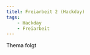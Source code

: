 ```yaml
---
titel: Freiarbeit 2 (Hackday)
tags: 
    - Hackday
    - Freiarbeit
---
```


Thema folgt

<!--
Gestalten und entwickeln Sie im Rahmen dieser Freiarbeit einen interessanten Sketch, der sich mit dem Mapping oder der Visualisierung von Daten befasst. Im Ergebnis muss kein Sketch entstehen, welcher die zugrunde liegenden Daten erklärt oder verständlich macht, sondern auch Visualisierungen, die mit den Daten spielen, selbige auf interessante Weise rearrangieren oder inszenieren sind sehr willkommen.

Hierbei können verschiedenste Daten als Basis genommen werden. Anbei einige Beispiele:

## Daten aus externen Datenquellen/-portalen:

- [Artnome](https://www.artnome.com/art-data)
- [NASA Earth Observation Data](https://www.earthdata.nasa.gov)
- [14 Datasets for Your Next Data Science Project](https://towardsdatascience.com/14-datasets-for-your-next-data-science-project-f5fca7f75e32)
- [GOVDATA](https://www.govdata.de)
- [Offene Daten Köln](https://www.offenedaten-koeln.de)
- [Statistisches Bundesamt](https://www.destatis.de/DE/Home/_inhalt.html)
- [The official portal for European data](https://data.europa.eu/data/datasets?locale=de)
- [WHO data collections](https://www.who.int/data/collections)

Und es gäbe noch unzählige andere Portale :)

## Daten aus APIs
- [Flickr](https://www.flickr.com/services/api/)
- [Spotify](https://developer.spotify.com/documentation/web-api/)
- [New York Times](https://developer.nytimes.com/apis)
- [Reddit](https://www.reddit.com/dev/api)
- [Instagram](https://developers.facebook.com/docs/instagram)
- [National Weather Service](https://www.weather.gov/documentation/services-web-api)
- [Skywatch](https://skywatch.com/satellite-imagery-api/)
- [Twitter](https://developer.twitter.com/en/docs)

Und es gäbe noch unzählige andere APIs :)

## Daten aus Eingabequellen:
- Maus
- Tastatur
- Kamera
- Mikrofon
- Sensoren

## Daten aus Daten
- Zeit
- Musik
- Bilder
- Filme
-->